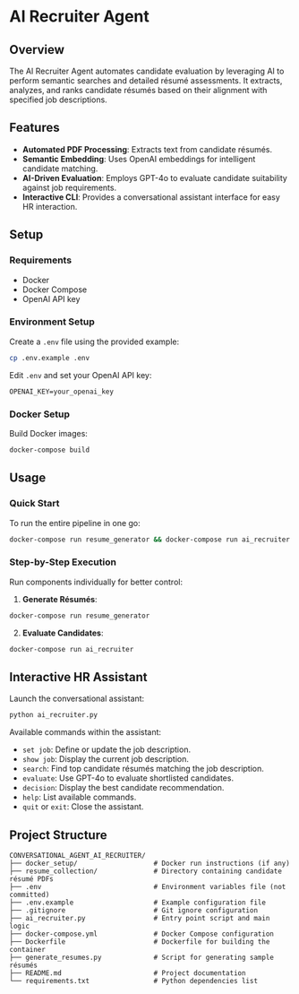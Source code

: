 # AI Recruiter Agent

## Overview

The AI Recruiter Agent automates candidate evaluation by leveraging AI to perform semantic searches and detailed résumé assessments. It extracts, analyzes, and ranks candidate résumés based on their alignment with specified job descriptions.

## Features

- **Automated PDF Processing**: Extracts text from candidate résumés.
- **Semantic Embedding**: Uses OpenAI embeddings for intelligent candidate matching.
- **AI-Driven Evaluation**: Employs GPT-4o to evaluate candidate suitability against job requirements.
- **Interactive CLI**: Provides a conversational assistant interface for easy HR interaction.

## Setup

### Requirements

- Docker
- Docker Compose
- OpenAI API key

### Environment Setup

Create a `.env` file using the provided example:

```bash
cp .env.example .env
```

Edit `.env` and set your OpenAI API key:

```env
OPENAI_KEY=your_openai_key
```

### Docker Setup

Build Docker images:

```bash
docker-compose build
```

## Usage

### Quick Start

To run the entire pipeline in one go:

```bash
docker-compose run resume_generator && docker-compose run ai_recruiter
```

### Step-by-Step Execution

Run components individually for better control:

1. **Generate Résumés**:

```bash
docker-compose run resume_generator
```

2. **Evaluate Candidates**:

```bash
docker-compose run ai_recruiter
```

## Interactive HR Assistant

Launch the conversational assistant:

```bash
python ai_recruiter.py
```

Available commands within the assistant:

- `set job`: Define or update the job description.
- `show job`: Display the current job description.
- `search`: Find top candidate résumés matching the job description.
- `evaluate`: Use GPT-4o to evaluate shortlisted candidates.
- `decision`: Display the best candidate recommendation.
- `help`: List available commands.
- `quit` or `exit`: Close the assistant.

## Project Structure

```
CONVERSATIONAL_AGENT_AI_RECRUITER/
├── docker_setup/                   # Docker run instructions (if any)
├── resume_collection/              # Directory containing candidate résumé PDFs
├── .env                            # Environment variables file (not committed)
├── .env.example                    # Example configuration file
├── .gitignore                      # Git ignore configuration
├── ai_recruiter.py                 # Entry point script and main logic
├── docker-compose.yml              # Docker Compose configuration
├── Dockerfile                      # Dockerfile for building the container
├── generate_resumes.py             # Script for generating sample résumés
├── README.md                       # Project documentation
└── requirements.txt                # Python dependencies list
```
